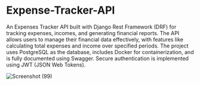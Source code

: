 # Expense-Tracker-API
An Expenses Tracker API built with Django Rest Framework (DRF) for tracking expenses, incomes, and generating financial reports. The API allows users to manage their financial data effectively, with features like calculating total expenses and income over specified periods. The project uses PostgreSQL as the database, includes Docker for containerization, and is fully documented using Swagger. Secure authentication is implemented using JWT (JSON Web Tokens).


![Screenshot (99)](https://github.com/user-attachments/assets/e66bd788-3949-42db-a34d-f37baee1d1cb)
